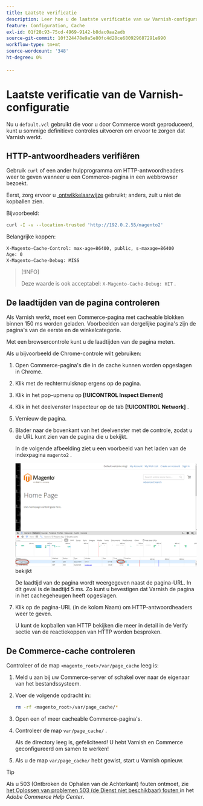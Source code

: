 ```yaml
---
title: Laatste verificatie
description: Leer hoe u de laatste verificatie van uw Varnish-configuratie met Adobe Commerce kunt uitvoeren. Ontdek teststappen en technieken voor probleemoplossing.
feature: Configuration, Cache
exl-id: 01f28c93-75cd-4969-9142-b8dac0aa2adb
source-git-commit: 10f324478e9a5e80fc4d28ce680929687291e990
workflow-type: tm+mt
source-wordcount: '348'
ht-degree: 0%

---
```


# Laatste verificatie van de Varnish-configuratie

Nu u `default.vcl` gebruikt die voor u door Commerce wordt geproduceerd, kunt u sommige definitieve controles uitvoeren om ervoor te zorgen dat Varnish werkt.

## HTTP-antwoordheaders verifiëren

Gebruik `curl` of een ander hulpprogramma om HTTP-antwoordheaders weer te geven wanneer u een Commerce-pagina in een webbrowser bezoekt.

Eerst, zorg ervoor u [&#x200B; ontwikkelaarwijze &#x200B;](../cli/set-mode.md#change-to-developer-mode) gebruikt; anders, zult u niet de kopballen zien.

Bijvoorbeeld:

```bash
curl -I -v --location-trusted 'http://192.0.2.55/magento2'
```

Belangrijke koppen:

```
X-Magento-Cache-Control: max-age=86400, public, s-maxage=86400
Age: 0
X-Magento-Cache-Debug: MISS
```

>[!INFO]
>
>Deze waarde is ook acceptabel: `X-Magento-Cache-Debug: HIT` .

## De laadtijden van de pagina controleren

Als Varnish werkt, moet een Commerce-pagina met cacheable blokken binnen 150 ms worden geladen. Voorbeelden van dergelijke pagina&#39;s zijn de pagina&#39;s van de eerste en de winkelcategorie.

Met een browsercontrole kunt u de laadtijden van de pagina meten.

Als u bijvoorbeeld de Chrome-controle wilt gebruiken:

1. Open Commerce-pagina&#39;s die in de cache kunnen worden opgeslagen in Chrome.
1. Klik met de rechtermuisknop ergens op de pagina.
1. Klik in het pop-upmenu op **[!UICONTROL Inspect Element]**
1. Klik in het deelvenster Inspecteur op de tab **[!UICONTROL Network]** .
1. Vernieuw de pagina.
1. Blader naar de bovenkant van het deelvenster met de controle, zodat u de URL kunt zien van de pagina die u bekijkt.

   In de volgende afbeelding ziet u een voorbeeld van het laden van de indexpagina `magento2` .

   ![&#x200B; klik de pagina u &#x200B;](../../assets/configuration/varnish-inspector.png) bekijkt

   De laadtijd van de pagina wordt weergegeven naast de pagina-URL. In dit geval is de laadtijd 5 ms. Zo kunt u bevestigen dat Varnish de pagina in het cachegeheugen heeft opgeslagen.

1. Klik op de pagina-URL (in de kolom Naam) om HTTP-antwoordheaders weer te geven.

   U kunt de kopballen van HTTP bekijken die meer in detail in de Verify sectie van de reactiekoppen van HTTP worden besproken.

## De Commerce-cache controleren

Controleer of de map `<magento_root>/var/page_cache` leeg is:

1. Meld u aan bij uw Commerce-server of schakel over naar de eigenaar van het bestandssysteem.
1. Voer de volgende opdracht in:

   ```bash
   rm -rf <magento_root>/var/page_cache/*
   ```

1. Open een of meer cacheable Commerce-pagina&#39;s.
1. Controleer de map `var/page_cache/` .

   Als de directory leeg is, gefeliciteerd! U hebt Varnish en Commerce geconfigureerd om samen te werken!

1. Als u de map `var/page_cache/` hebt gewist, start u Varnish opnieuw.

>[!TIP]
>
>Als u 503 (Ontbroken de Ophalen van de Achterkant) fouten ontmoet, zie [&#x200B; het Oplossen van problemen 503 (de Dienst niet beschikbaar) fouten &#x200B;](https://experienceleague.adobe.com/docs/commerce-knowledge-base/kb/troubleshooting/miscellaneous/troubleshooting-503-errors.html?lang=nl-NL) in het _Adobe Commerce Help Center_.
